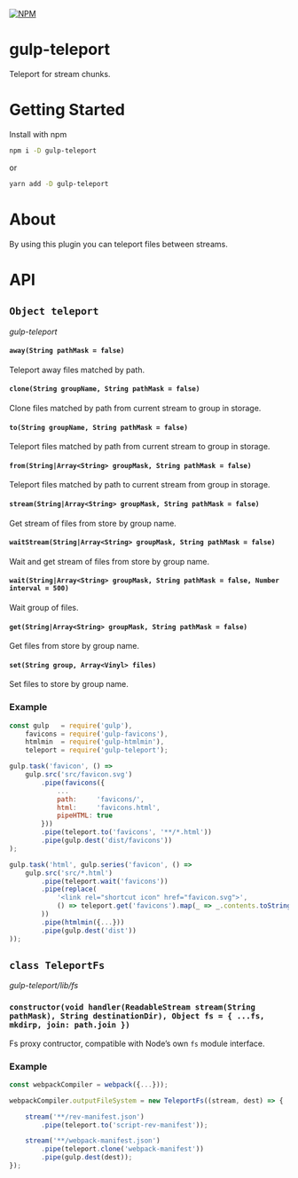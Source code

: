 [![NPM](https://nodei.co/npm/gulp-teleport.png?downloads=true&downloadRank=true&stars=true)](https://nodei.co/npm/gulp-teleport/)

# gulp-teleport

Teleport for stream chunks.

# Getting Started

Install with npm
```bash
npm i -D gulp-teleport
```
or
```bash
yarn add -D gulp-teleport
```

# About

By using this plugin you can teleport files between streams.

# API

## `Object teleport`

*gulp-teleport*

#### `away(String pathMask = false)`

Teleport away files matched by path.

#### `clone(String groupName, String pathMask = false)`

Clone files matched by path from current stream to group in storage.

#### `to(String groupName, String pathMask = false)`

Teleport files matched by path from current stream to group in storage.

#### `from(String|Array<String> groupMask, String pathMask = false)`

Teleport files matched by path to current stream from group in storage.

#### `stream(String|Array<String> groupMask, String pathMask = false)`

Get stream of files from store by group name.

#### `waitStream(String|Array<String> groupMask, String pathMask = false)`

Wait and get stream of files from store by group name.

#### `wait(String|Array<String> groupMask, String pathMask = false, Number interval = 500)`

Wait group of files.

#### `get(String|Array<String> groupMask, String pathMask = false)`

Get files from store by group name.

#### `set(String group, Array<Vinyl> files)`

Set files to store by group name.

### Example 
```js
const gulp   = require('gulp'),
    favicons = require('gulp-favicons'),
    htmlmin  = require('gulp-htmlmin'),
    teleport = require('gulp-teleport');

gulp.task('favicon', () => 
    gulp.src('src/favicon.svg')
        .pipe(favicons({
            ...
            path:     'favicons/',
            html:     'favicons.html',
            pipeHTML: true
        }))
        .pipe(teleport.to('favicons', '**/*.html'))
        .pipe(gulp.dest('dist/favicons'))
);

gulp.task('html', gulp.series('favicon', () =>
    gulp.src('src/*.html')
        .pipe(teleport.wait('favicons'))
        .pipe(replace(
            '<link rel="shortcut icon" href="favicon.svg">',
            () => teleport.get('favicons').map(_ => _.contents.toString('utf8')).join('')
        ))
        .pipe(htmlmin({...}))
        .pipe(gulp.dest('dist'))
));
```

## `class TeleportFs`

*gulp-teleport/lib/fs*

### `constructor(void handler(ReadableStream stream(String pathMask), String destinationDir), Object fs = { ...fs, mkdirp, join: path.join })`

Fs proxy contructor, compatible with Node’s own `fs` module interface.

### Example
```js
const webpackCompiler = webpack({...}));

webpackCompiler.outputFileSystem = new TeleportFs((stream, dest) => {

    stream('**/rev-manifest.json')
        .pipe(teleport.to('script-rev-manifest'));

    stream('**/webpack-manifest.json')
        .pipe(teleport.clone('webpack-manifest'))
        .pipe(gulp.dest(dest));
});
```
